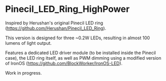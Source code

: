 # Pinecil_LED_Ring_HighPower

Inspired by Herushan's original Pinecil LED ring (https://github.com/Herushan/Pinecil_LED_Ring).

This version is designed for three ~0.2W LEDs, resulting in almost 100 lumens of light output.

Features a dedicated LED driver module (to be installed inside the Pinecil case), the LED ring itself, as well as PWM dimming using a modified version of IronOS (https://github.com/BlockWorker/IronOS-LED).

Work in progress.
